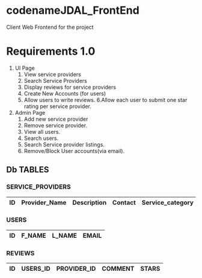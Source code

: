 # codenameJDAL_FrontEnd
Client Web Frontend for the project

# Requirements 1.0
1. UI Page
    1. View service providers
    2. Search Service Providers
    3. Display reviews for service providers
    4. Create New Accounts (for users)
    5. Allow users to write reviews.
    6.Allow each user to submit one star rating per service provider.
2. Admin Page
    1. Add new service provider
    2. Remove service provider.
    3. View all users.
    4. Search users.
    5. Search Service provider listings.
    6. Remove/Block User accounts(via email).
## Db TABLES
### SERVICE_PROVIDERS
ID | Provider_Name | Description | Contact | Service_category | Region_Location | Service_Price | Member_Price
---|---------------|-------------|---------|------------------|-----------------|---------------|-------------

### USERS
ID | F_NAME | L_NAME | EMAIL | 
---|----------|--------|-------|

### REVIEWS
ID | USERS_ID | PROVIDER_ID | COMMENT | STARS
---|----------|-------------|---------|------
